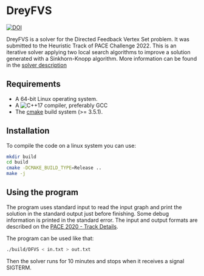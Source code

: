 # DreyFVS

[![DOI](https://zenodo.org/badge/DOI/10.5281/zenodo.6638217.svg)](https://doi.org/10.5281/zenodo.6638217)

DreyFVS is a solver for the Directed Feedback Vertex Set problem. It was submitted to the Heuristic Track of PACE Challenge 2022. This is an iterative solver applying two local search algorithms to improve a solution generated with a Sinkhorn-Knopp algorithm. More information can be found in the [solver description](solver_description.pdf)

## Requirements

* A 64-bit Linux operating system.
* A ![C++17](https://camo.githubusercontent.com/f6214f517f9a411ceb0a232746fc26dcefeaf7161239126ef7db4135b19fcd4d/68747470733a2f2f696d672e736869656c64732e696f2f62616467652f432b2b2d31372d626c75652e7376673f7374796c653d666c6174) compiler, preferably GCC
* The [cmake](http://www.cmake.org/) build system (>= 3.5.1).

## Installation

To compile the code on a linux system you can use:
```bash
mkdir build
cd build
cmake -DCMAKE_BUILD_TYPE=Release ..
make -j
```

## Using the program

The program uses standard input to read the input graph and print the solution in the standard output just before finishing. Some debug information is printed in the standard error. The input and output formats are described on the [PACE 2020 - Track Details](https://pacechallenge.org/2022/tracks/#heuristic-track). 

The program can be used like that:
```bash
./build/DFVS < in.txt > out.txt
```
Then the solver runs for 10 minutes and stops when it receives a signal SIGTERM.